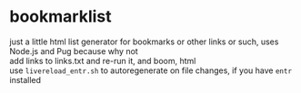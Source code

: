 # bookmarklist
just a little html list generator for bookmarks or other links or such, uses Node.js and Pug because why not  
add links to links.txt and re-run it, and boom, html  
use `livereload_entr.sh` to autoregenerate on file changes, if you have `entr` installed
